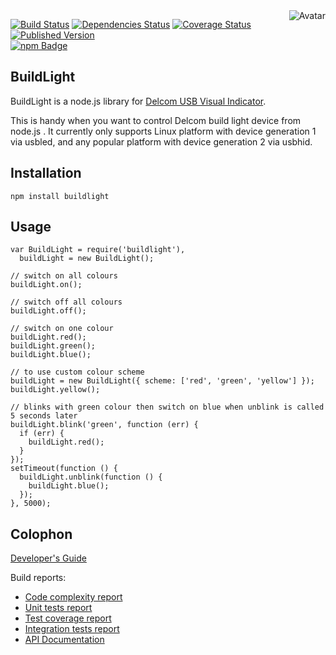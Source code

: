 <img align="right" src="https://raw.github.com/cliffano/buildlight/master/avatar.jpg" alt="Avatar"/>

[![Build Status](https://img.shields.io/travis/cliffano/buildlight.svg)](http://travis-ci.org/cliffano/buildlight)
[![Dependencies Status](https://img.shields.io/david/cliffano/buildlight.svg)](http://david-dm.org/cliffano/buildlight)
[![Coverage Status](https://img.shields.io/coveralls/cliffano/buildlight.svg)](https://coveralls.io/r/cliffano/buildlight?branch=master)
[![Published Version](https://img.shields.io/npm/v/buildlight.svg)](http://www.npmjs.com/package/buildlight)
<br/>
[![npm Badge](https://nodei.co/npm/buildlight.png)](http://npmjs.org/package/buildlight)

BuildLight
----------

BuildLight is a node.js library for [Delcom USB Visual Indicator](http://www.delcomproducts.com/products_usblmp.asp).

This is handy when you want to control Delcom build light device from node.js . It currently only supports Linux platform with device generation 1 via usbled, and any popular platform with device generation 2 via usbhid.

Installation
------------

    npm install buildlight

Usage
-----

    var BuildLight = require('buildlight'),
      buildLight = new BuildLight();

    // switch on all colours
    buildLight.on();

    // switch off all colours
    buildLight.off();

    // switch on one colour
    buildLight.red();
    buildLight.green();
    buildLight.blue();

    // to use custom colour scheme
    buildLight = new BuildLight({ scheme: ['red', 'green', 'yellow'] });
    buildLight.yellow();

    // blinks with green colour then switch on blue when unblink is called 5 seconds later
    buildLight.blink('green', function (err) {
      if (err) {
        buildLight.red();
      }
    });
    setTimeout(function () {
      buildLight.unblink(function () {
        buildLight.blue();
      });
    }, 5000);

Colophon
--------

[Developer's Guide](http://cliffano.github.io/developers_guide.html#nodejs)

Build reports:

* [Code complexity report](http://cliffano.github.io/buildlight/complexity/plato/index.html)
* [Unit tests report](http://cliffano.github.io/buildlight/test/mocha.txt)
* [Test coverage report](http://cliffano.github.io/buildlight/coverage/c8/index.html)
* [Integration tests report](http://cliffano.github.io/buildlight/test-integration/cmdt.txt)
* [API Documentation](http://cliffano.github.io/buildlight/doc/jsdoc/index.html)
